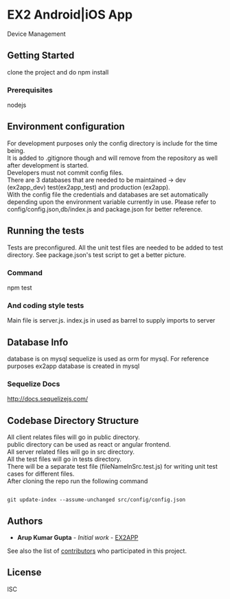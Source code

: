 # EX2 Android|iOS App

Device Management

## Getting Started

clone the project and do npm install 

### Prerequisites

nodejs 

## Environment configuration
For development purposes only the config directory is include for the time being.<br/>
It is added to .gitignore though and will remove from the repository as well after development is started.<br/>
Developers must not commit config files.<br/>
There are 3 databases that are needed to be maintained -> dev (ex2app_dev) test(ex2app_test) and  production (ex2app).<br/>
With the config file the credentials and databases  are set automatically depending upon the environment variable currently in use. Please refer to config/config.json,db/index.js and package.json for better reference.

## Running the tests

Tests are preconfigured. All the unit test files are needed to be added to test directory.
See package.json's test script to get a better picture.

### Command
npm test

### And coding style tests
Main file is server.js.
index.js in used as barrel to supply imports to server

## Database Info
database is on mysql
sequelize is used as orm for mysql.
For reference purposes ex2app database is created in mysql

### Sequelize Docs
http://docs.sequelizejs.com/

## Codebase Directory Structure
All client relates files will go in public directory.<br/>
public directory can be used as react or angular frontend.<br/>
All server related files will go in src directory.<br/>
All the test files will go in tests directory.<br/>
There will be a separate test file (fileNameInSrc.test.js) for writing unit test cases for different files.<br>
After cloning the repo
run the following command <br>
```

git update-index --assume-unchanged src/config/config.json
```


## Authors

* **Arup Kumar Gupta** - *Initial work* - [EX2APP](https://github.com/akguptaex2/ex2app)

See also the list of [contributors](https://github.com/akguptaex2/ex2app/contributors) who participated in this project.

## License
ISC

